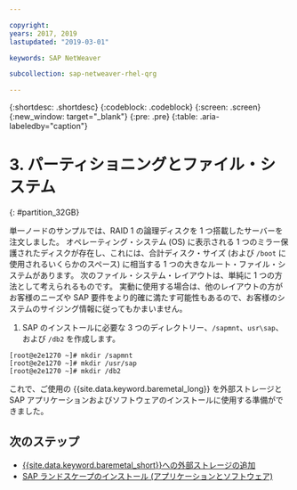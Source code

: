 ```yaml
---

copyright:
years: 2017, 2019
lastupdated: "2019-03-01"

keywords: SAP NetWeaver

subcollection: sap-netweaver-rhel-qrg

---
```


{:shortdesc: .shortdesc}
{:codeblock: .codeblock}
{:screen: .screen}
{:new_window: target="_blank"}
{:pre: .pre}
{:table: .aria-labeledby="caption"}

# 3. パーティショニングとファイル・システム
{: #partition_32GB}

単一ノードのサンプルでは、RAID 1 の論理ディスクを 1 つ搭載したサーバーを注文しました。 オペレーティング・システム (OS) に表示される 1 つのミラー保護されたディスクが存在し、これには、合計ディスク・サイズ (および `/boot` に使用されるいくらかのスペース) に相当する 1 つの大きなルート・ファイル・システムがあります。 次のファイル・システム・レイアウトは、単純に 1 つの方法として考えられるものです。 実動に使用する場合は、他のレイアウトの方がお客様のニーズや SAP 要件をより的確に満たす可能性もあるので、お客様のシステムのサイジング情報に従ってもかまいません。

1. SAP のインストールに必要な 3 つのディレクトリー、`/sapmnt`、`usr\sap`、および `/db2` を作成します。
```
[root@e2e1270 ~]# mkdir /sapmnt
[root@e2e1270 ~]# mkdir /usr/sap
[root@e2e1270 ~]# mkdir /db2
```
これで、ご使用の {{site.data.keyword.baremetal_long}} を外部ストレージと SAP アプリケーションおよびソフトウェアのインストールに使用する準備ができました。

## 次のステップ

  * [{{site.data.keyword.baremetal_short}}への外部ストレージの追加](/docs/infrastructure/sap-netweaver-rhel-qrg?topic=sap-netweaver-rhel-qrg-storage)
  * [SAP ランドスケープのインストール (アプリケーションとソフトウェア)](/docs/infrastructure/sap-netweaver-rhel-qrg?topic=sap-netweaver-rhel-qrg-install_landscape)
